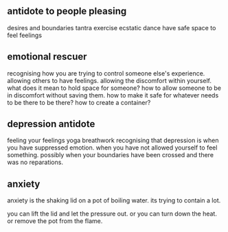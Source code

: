 
## antidote to people pleasing

desires and boundaries tantra exercise
ecstatic dance
have safe space to feel feelings

## emotional rescuer

recognising how you are trying to control someone else's experience. 
allowing others to have feelings.
allowing the discomfort within yourself.
what does it mean to hold space for someone? how to allow someone to be in discomfort without saving them.
how to make it safe for whatever needs to be there to be there? how to create a container?

## depression antidote

feeling your feelings
yoga
breathwork
recognising that depression is when you have suppressed emotion. when you have not allowed yourself to feel something. possibly when your boundaries have been crossed and there was no reparations.

## anxiety

anxiety is the shaking lid on a pot of boiling water. its trying to contain a lot.

you can lift the lid and let the pressure out. or you can turn down the heat. or remove the pot from the flame.

